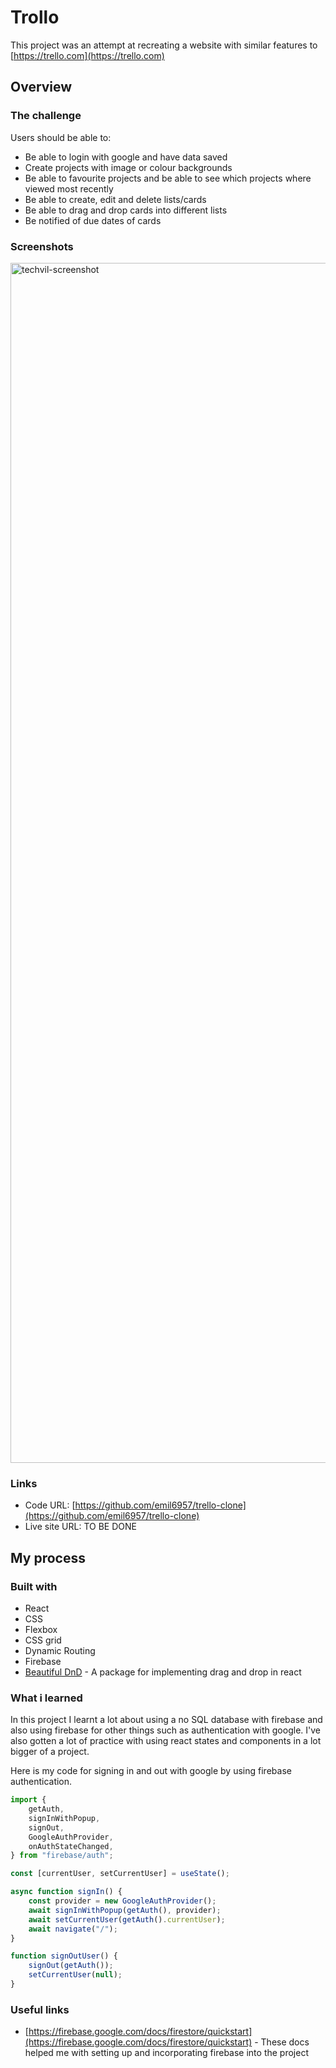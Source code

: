 # Trollo

This project was an attempt at recreating a website with similar features to [https://trello.com](https://trello.com)

## Overview

### The challenge

Users should be able to:

- Be able to login with google and have data saved
- Create projects with image or colour backgrounds
- Be able to favourite projects and be able to see which projects where viewed most recently
- Be able to create, edit and delete lists/cards
- Be able to drag and drop cards into different lists
- Be notified of due dates of cards

### Screenshots

<img width="1920" alt="techvil-screenshot" src="https://user-images.githubusercontent.com/91159544/209242829-4e360bc5-f60d-4d74-8737-1fd34ff49db9.png">

### Links

- Code URL: [https://github.com/emil6957/trello-clone](https://github.com/emil6957/trello-clone)
- Live site URL: TO BE DONE

## My process

### Built with

- React
- CSS
- Flexbox
- CSS grid
- Dynamic Routing
- Firebase
- [Beautiful DnD](https://github.com/atlassian/react-beautiful-dnd) - A package for implementing drag and drop in react

### What i learned

In this project I learnt a lot about using a no SQL database with firebase and also using firebase for other things such as authentication with google.
I've also gotten a lot of practice with using react states and components in a lot bigger of a project.

Here is my code for signing in and out with google by using firebase authentication.
```js
import {
    getAuth,
    signInWithPopup,
    signOut,
    GoogleAuthProvider,
    onAuthStateChanged,
} from "firebase/auth";

const [currentUser, setCurrentUser] = useState();

async function signIn() {
    const provider = new GoogleAuthProvider();
    await signInWithPopup(getAuth(), provider);
    await setCurrentUser(getAuth().currentUser);
    await navigate("/");
}

function signOutUser() {
    signOut(getAuth());
    setCurrentUser(null);
}
```

### Useful links

- [https://firebase.google.com/docs/firestore/quickstart](https://firebase.google.com/docs/firestore/quickstart) - These docs helped me with setting up and incorporating firebase into the project
